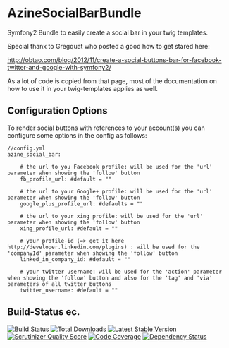 AzineSocialBarBundle
====================

Symfony2 Bundle to easily create a social bar in your twig templates.

Special thanx to Gregquat who posted a good how to get stared here:

http://obtao.com/blog/2012/11/create-a-social-buttons-bar-for-facebook-twitter-and-google-with-symfony2/

As a lot of code is copied from that page, most of the documentation on how to use it in your twig-templates applies as well.

## Configuration Options

To render social buttons with references to your account(s) you can configure some options in the config as follows:

```
//config.yml
azine_social_bar:

    # the url to you Facebook profile: will be used for the 'url' parameter when showing the 'follow' button
    fb_profile_url: #default = ""

    # the url to your Google+ profile: will be used for the 'url' parameter when showing the 'follow' button
    google_plus_profile_url: #defaults = ""

    # the url to your xing profile: will be used for the 'url' parameter when showing the 'follow' button
    xing_profile_url: #default = ""

    # your profile-id (=> get it here http://developer.linkedin.com/plugins) : will be used for the 'companyId' parameter when showing the 'follow' button
    linked_in_company_id: #default = ""

    # your twitter username: will be used for the 'action' parameter when showing the 'follow' button and also for the 'tag' and 'via' parameters of all twitter buttons 
    twitter_username: #default = ""
```


## Build-Status ec.

[![Build Status](https://travis-ci.org/azine/AzineSocialBarBundle.png)](https://travis-ci.org/azine/AzineSocialBarBundle)
[![Total Downloads](https://poser.pugx.org/azine/socialbar-bundle/downloads.png)](https://packagist.org/packages/azine/socialbar-bundle)
[![Latest Stable Version](https://poser.pugx.org/azine/socialbar-bundle/v/stable.png)](https://packagist.org/packages/azine/socialbar-bundle)
[![Scrutinizer Quality Score](https://scrutinizer-ci.com/g/azine/AzineSocialBarBundle/badges/quality-score.png?s=cfe1738c2ec1c5bed0916521ff5ad5a7a685104c)](https://scrutinizer-ci.com/g/azine/AzineSocialBarBundle/)
[![Code Coverage](https://scrutinizer-ci.com/g/azine/AzineSocialBarBundle/badges/coverage.png?s=0bd90f54589061f1021010d03b336d2d88043976)](https://scrutinizer-ci.com/g/azine/AzineSocialBarBundle/)
[![Dependency Status](https://www.versioneye.com/user/projects/567eae9ceb4f470030000016/badge.svg?style=flat)](https://www.versioneye.com/user/projects/567eae9ceb4f470030000016)